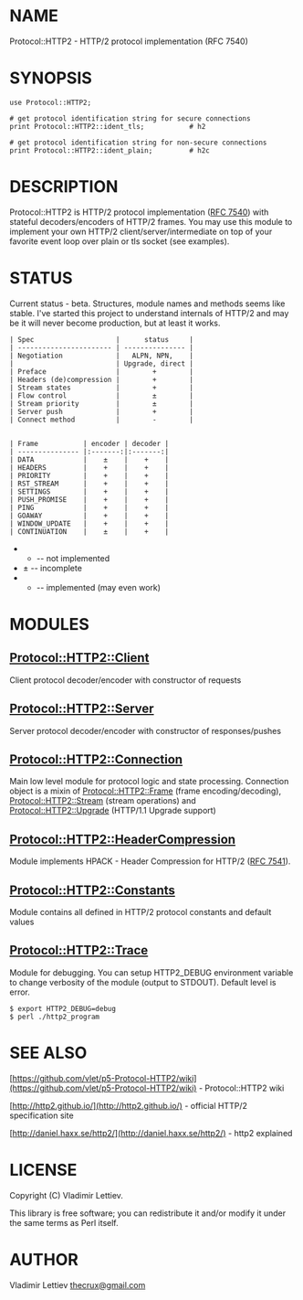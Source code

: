 # NAME

Protocol::HTTP2 - HTTP/2 protocol implementation (RFC 7540)

# SYNOPSIS

    use Protocol::HTTP2;

    # get protocol identification string for secure connections
    print Protocol::HTTP2::ident_tls;           # h2

    # get protocol identification string for non-secure connections
    print Protocol::HTTP2::ident_plain;         # h2c

# DESCRIPTION

Protocol::HTTP2 is HTTP/2 protocol implementation ([RFC 7540](https://tools.ietf.org/html/rfc7540)) with stateful
decoders/encoders of HTTP/2 frames. You may use this module to implement your
own HTTP/2 client/server/intermediate on top of your favorite event loop over
plain or tls socket (see examples).

# STATUS

Current status - beta. Structures, module names and methods seems like stable.
I've started this project to understand internals of HTTP/2 and may be it will
never become production, but at least it works.

    | Spec                    |      status     |
    | ----------------------- | --------------- |
    | Negotiation             |   ALPN, NPN,    |
    |                         | Upgrade, direct |
    | Preface                 |        +        |
    | Headers (de)compression |        +        |
    | Stream states           |        +        |
    | Flow control            |        ±        |
    | Stream priority         |        ±        |
    | Server push             |        +        |
    | Connect method          |        -        |


    | Frame           | encoder | decoder |
    | --------------- |:-------:|:-------:|
    | DATA            |    ±    |    +    |
    | HEADERS         |    +    |    +    |
    | PRIORITY        |    +    |    +    |
    | RST_STREAM      |    +    |    +    |
    | SETTINGS        |    +    |    +    |
    | PUSH_PROMISE    |    +    |    +    |
    | PING            |    +    |    +    |
    | GOAWAY          |    +    |    +    |
    | WINDOW_UPDATE   |    +    |    +    |
    | CONTINUATION    |    ±    |    +    |

- - -- not implemented
- ± -- incomplete
- + -- implemented (may even work)

# MODULES

## [Protocol::HTTP2::Client](https://metacpan.org/pod/Protocol%3A%3AHTTP2%3A%3AClient)

Client protocol decoder/encoder with constructor of requests

## [Protocol::HTTP2::Server](https://metacpan.org/pod/Protocol%3A%3AHTTP2%3A%3AServer)

Server protocol decoder/encoder with constructor of responses/pushes

## [Protocol::HTTP2::Connection](https://metacpan.org/pod/Protocol%3A%3AHTTP2%3A%3AConnection)

Main low level module for protocol logic and state processing. Connection
object is a mixin of [Protocol::HTTP2::Frame](https://metacpan.org/pod/Protocol%3A%3AHTTP2%3A%3AFrame) (frame encoding/decoding),
[Protocol::HTTP2::Stream](https://metacpan.org/pod/Protocol%3A%3AHTTP2%3A%3AStream) (stream operations) and [Protocol::HTTP2::Upgrade](https://metacpan.org/pod/Protocol%3A%3AHTTP2%3A%3AUpgrade)
(HTTP/1.1 Upgrade support)

## [Protocol::HTTP2::HeaderCompression](https://metacpan.org/pod/Protocol%3A%3AHTTP2%3A%3AHeaderCompression)

Module implements HPACK - Header Compression for HTTP/2 ([RFC 7541](https://tools.ietf.org/html/rfc7541)).

## [Protocol::HTTP2::Constants](https://metacpan.org/pod/Protocol%3A%3AHTTP2%3A%3AConstants)

Module contains all defined in HTTP/2 protocol constants and default values

## [Protocol::HTTP2::Trace](https://metacpan.org/pod/Protocol%3A%3AHTTP2%3A%3ATrace)

Module for debugging. You can setup HTTP2\_DEBUG environment variable to change
verbosity of the module (output to STDOUT). Default level is error.

    $ export HTTP2_DEBUG=debug
    $ perl ./http2_program

# SEE ALSO

[https://github.com/vlet/p5-Protocol-HTTP2/wiki](https://github.com/vlet/p5-Protocol-HTTP2/wiki) - Protocol::HTTP2 wiki

[http://http2.github.io/](http://http2.github.io/) - official HTTP/2 specification site

[http://daniel.haxx.se/http2/](http://daniel.haxx.se/http2/) - http2 explained

# LICENSE

Copyright (C) Vladimir Lettiev.

This library is free software; you can redistribute it and/or modify
it under the same terms as Perl itself.

# AUTHOR

Vladimir Lettiev <thecrux@gmail.com>
